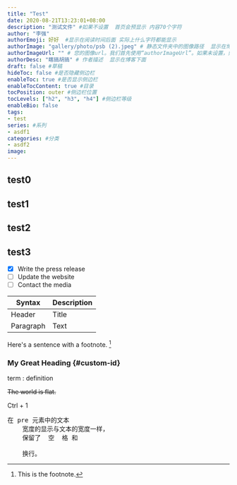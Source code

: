 ```yaml
---
title: "Test"
date: 2020-08-21T13:23:01+08:00
description: "测试文件" #如果不设置  首页会预显示 内容70个字符
author: "李强"
authorEmoji: 好好  #显示在阅读时间后面 实际上什么字符都能显示
authorImage: "gallery/photo/psb (2).jpeg" # 静态文件夹中的图像路径  显示在博客下面
authorImageUrl: "" # 您的图像url。我们首先使用“authorImageUrl”。如果未设置，则使用“authorImage”。
authorDesc: "瞎搞胡搞" # 作者描述  显示在博客下面
draft: false #草稿
hideToc: false #是否隐藏侧边栏
enableToc: true #是否显示侧边栏
enableTocContent: true #目录
tocPosition: outer #侧边栏位置
tocLevels: ["h2", "h3", "h4"] #侧边栏等级
enableBio: false
tags:
- test
series: #系列
- asdf1
categories: #分类
- asdf2
image:
---
```

## test0
## test1
## test2
## test3

- [x] Write the press release
- [ ] Update the website
- [ ] Contact the media

| Syntax | Description |
| ----------- | ----------- |
| Header | Title |
| Paragraph | Text |

Here's a sentence with a footnote. [^1]

[^1]: This is the footnote.

### My Great Heading {#custom-id}

term
: definition

~~The world is flat.~~

<kdb> Ctrl + 1 </kdb>

<pre class="pre-scrollable">在 pre 元素中的文本
	宽度的显示与文本的宽度一样，
	保留了  空  格 和

	换行。</pre>